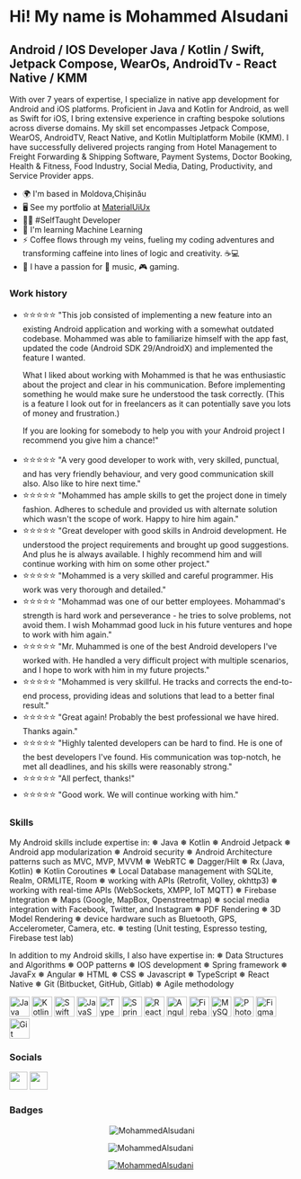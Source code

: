 <img src="https://komarev.com/ghpvc/?username=MohammedAlsudani&style=flat-square&color=blue" alt=""/>

Hi! My name is Mohammed Alsudani
=========================================================================================================================================

Android / IOS Developer Java / Kotlin / Swift, Jetpack Compose, WearOs, AndroidTv - React Native / KMM
------------------------

With over 7 years of expertise, I specialize in native app development for Android and iOS platforms. Proficient in Java and Kotlin for Android, as well as Swift for iOS, I bring extensive experience in crafting bespoke solutions across diverse domains. My skill set encompasses Jetpack Compose, WearOS, AndroidTV, React Native, and Kotlin Multiplatform Mobile (KMM). I have successfully delivered projects ranging from Hotel Management to Freight Forwarding & Shipping Software, Payment Systems, Doctor Booking, Health & Fitness, Food Industry, Social Media, Dating, Productivity, and Service Provider apps.

* 🌍  I'm based in Moldova,Chișinău
* 🖥️  See my portfolio at [MaterialUiUx](http://materialuiux.com/)
* 👨‍💻  #SelfTaught Developer
* 🧠  I'm learning Machine Learning
* ⚡  Coffee flows through my veins, fueling my coding adventures and transforming caffeine into lines of logic and creativity. ☕💻
* 🤩  I have a passion for 🎵 music, 🎮 gaming.


### Work history
<ul>
    <li>
        <span style="font-size: 1.2em;">⭐️⭐️⭐️⭐️⭐️</span> "This job consisted of implementing a new feature into an existing Android application and working with a somewhat outdated codebase. Mohammed was able to familiarize himself with the app fast, updated the code (Android SDK 29/AndroidX) and implemented the feature I wanted.

What I liked about working with Mohammed is that he was enthusiastic about the project and clear in his communication. Before implementing something he would make sure he understood the task correctly. (This is a feature I look out for in freelancers as it can potentially save you lots of money and frustration.)

If you are looking for somebody to help you with your Android project I recommend you give him a chance!"
    </li>
    <li>
        <span style="font-size: 1.2em;">⭐️⭐️⭐️⭐️⭐️</span> "A very good developer to work with, very skilled, punctual, and has very friendly behaviour, and very good communication skill also. Also like to hire next time."
    </li>
    <li>
        <span style="font-size: 1.2em;">⭐️⭐️⭐️⭐️⭐️</span> "Mohammed has ample skills to get the project done in timely fashion. Adheres to schedule and provided us with alternate solution which wasn't the scope of work. Happy to hire him again."
    </li>
    <li>
        <span style="font-size: 1.2em;">⭐️⭐️⭐️⭐️⭐️</span> "Great developer with good skills in Android development. He understood the project requirements and brought up good suggestions. And plus he is always available. I highly recommend him and will continue working with him on some other project."
    </li>
    <li>
        <span style="font-size: 1.2em;">⭐️⭐️⭐️⭐️⭐️</span> "Mohammed is a very skilled and careful programmer. His work was very thorough and detailed."
    </li>
    <li>
        <span style="font-size: 1.2em;">⭐️⭐️⭐️⭐️⭐️</span> "Mohammad was one of our better employees. Mohammad's strength is hard work and perseverance - he tries to solve problems, not avoid them. I wish Mohammad good luck in his future ventures and hope to work with him again."
    </li>
    <li>
        <span style="font-size: 1.2em;">⭐️⭐️⭐️⭐️⭐️</span> "Mr. Muhammed is one of the best Android developers I've worked with. He handled a very difficult project with multiple scenarios, and I hope to work with him in my future projects."
    </li>
    <li>
        <span style="font-size: 1.2em;">⭐️⭐️⭐️⭐️⭐️</span> "Mohammed is very skillful. He tracks and corrects the end-to-end process, providing ideas and solutions that lead to a better final result."
    </li>
    <li>
        <span style="font-size: 1.2em;">⭐️⭐️⭐️⭐️⭐️</span> "Great again! Probably the best professional we have hired. Thanks again."
    </li>
    <li>
        <span style="font-size: 1.2em;">⭐️⭐️⭐️⭐️⭐️</span> "Highly talented developers can be hard to find. He is one of the best developers I've found. His communication was top-notch, he met all deadlines, and his skills were reasonably strong."
    </li>
    <li>
        <span style="font-size: 1.2em;">⭐️⭐️⭐️⭐️⭐️</span> "All perfect, thanks!"
    </li>
    <li>
        <span style="font-size: 1.2em;">⭐️⭐️⭐️⭐️⭐️</span> "Good work. We will continue working with him."
    </li>
</ul>

### Skills

My Android skills include expertise in:
❅ Java
❅ Kotlin
❅ Android Jetpack
❅ Android app modularization
❅ Android security
❅ Android Architecture patterns such as MVC, MVP, MVVM
❅ WebRTC
❅ Dagger/Hilt
❅ Rx (Java, Kotlin)
❅ Kotlin Coroutines
❅ Local Database management with SQLite, Realm, ORMLITE, Room
❅ working with APIs (Retrofit, Volley, okhttp3)
❅ working with real-time APIs (WebSockets, XMPP, IoT MQTT)
❅ Firebase Integration
❅ Maps (Google, MapBox, Openstreetmap)
❅ social media integration with Facebook, Twitter, and Instagram
❅ PDF Rendering
❅ 3D Model Rendering
❅ device hardware such as Bluetooth, GPS, Accelerometer, Camera, etc.
❅ testing (Unit testing, Espresso testing, Firebase test lab)

In addition to my Android skills, I also have expertise in:
❅ Data Structures and Algorithms
❅ OOP patterns
❅ IOS development
❅ Spring framework
❅ JavaFx
❅ Angular
❅ HTML
❅ CSS
❅ Javascript
❅ TypeScript
❅ React Native
❅ Git (Bitbucket, GitHub, Gitlab)
❅ Agile methodology

<p align="left">
<a href="https://www.oracle.com/java/" target="_blank" rel="noreferrer"><img src="https://raw.githubusercontent.com/danielcranney/readme-generator/main/public/icons/skills/java-colored.svg" width="36" height="36" alt="Java" /></a>
<a href="https://kotlinlang.org/" target="_blank" rel="noreferrer"><img src="https://raw.githubusercontent.com/danielcranney/readme-generator/main/public/icons/skills/kotlin-colored.svg" width="36" height="36" alt="Kotlin" /></a>
<a href="https://developer.apple.com/swift/" target="_blank" rel="noreferrer"><img src="https://raw.githubusercontent.com/danielcranney/readme-generator/main/public/icons/skills/swift-colored.svg" width="36" height="36" alt="Swift" /></a>
<a href="https://developer.mozilla.org/en-US/docs/Web/JavaScript" target="_blank" rel="noreferrer"><img src="https://raw.githubusercontent.com/danielcranney/readme-generator/main/public/icons/skills/javascript-colored.svg" width="36" height="36" alt="JavaScript" /></a>
<a href="https://www.typescriptlang.org/" target="_blank" rel="noreferrer"><img src="https://raw.githubusercontent.com/danielcranney/readme-generator/main/public/icons/skills/typescript-colored.svg" width="36" height="36" alt="TypeScript" /></a>
<a href="https://spring.io/" target="_blank" rel="noreferrer"><img src="https://user-images.githubusercontent.com/51391473/113920973-14da8880-97ab-11eb-8223-ffa85d487831.png" width="36" height="36" alt="Spring" /></a>
<a href="https://reactjs.org/" target="_blank" rel="noreferrer"><img src="https://raw.githubusercontent.com/danielcranney/readme-generator/main/public/icons/skills/react-colored.svg" width="36" height="36" alt="React" /></a>
<a href="https://angular.io/" target="_blank" rel="noreferrer"><img src="https://raw.githubusercontent.com/danielcranney/readme-generator/main/public/icons/skills/angularjs-colored.svg" width="36" height="36" alt="Angular" /></a>
<a href="https://firebase.google.com/" target="_blank" rel="noreferrer"><img src="https://raw.githubusercontent.com/danielcranney/readme-generator/main/public/icons/skills/firebase-colored.svg" width="36" height="36" alt="Firebase" /></a>
<a href="https://www.mysql.com/" target="_blank" rel="noreferrer"><img src="https://raw.githubusercontent.com/danielcranney/readme-generator/main/public/icons/skills/mysql-colored.svg" width="36" height="36" alt="MySQL" /></a>
<a href="https://www.adobe.com/uk/products/photoshop.html" target="_blank" rel="noreferrer"><img src="https://raw.githubusercontent.com/danielcranney/readme-generator/main/public/icons/skills/photoshop-colored.svg" width="36" height="36" alt="Photoshop" /></a>
<a href="https://www.figma.com/" target="_blank" rel="noreferrer"><img src="https://raw.githubusercontent.com/danielcranney/readme-generator/main/public/icons/skills/figma-colored.svg" width="36" height="36" alt="Figma" /></a>
<a href="https://git-scm.com/" target="_blank" rel="noreferrer"><img src="https://raw.githubusercontent.com/danielcranney/readme-generator/main/public/icons/skills/git-colored.svg" width="36" height="36" alt="Git" /></a>
</p>

### Socials

<p align="left"> <a href="https://www.github.com/MohammedAlsudani" target="_blank" rel="noreferrer"><img src="https://raw.githubusercontent.com/danielcranney/readme-generator/main/public/icons/socials/github.svg" width="32" height="32" /></a> <a href="https://www.linkedin.com/in/mohammed-alsudani-259a28152" target="_blank" rel="noreferrer"><img src="https://raw.githubusercontent.com/danielcranney/readme-generator/main/public/icons/socials/linkedin.svg" width="32" height="32" /></a></p>

### Badges

<p align="center">&nbsp;<img align="center" src="https://github-readme-stats.vercel.app/api?username=MohammedAlsudani&show_icons=true&locale=en" alt="MohammedAlsudani" /></p>
<p align="center"><img align="center" src="https://github-readme-stats.vercel.app/api/top-langs?username=MohammedAlsudani&show_icons=true&locale=en&layout=compact" alt="MohammedAlsudani" /></p>
<p align="center"> <a href="https://github.com/ryo-ma/github-profile-trophy"><img src="https://github-profile-trophy.vercel.app/?username=MohammedAlsudani" alt="MohammedAlsudani" /></a> </p>
